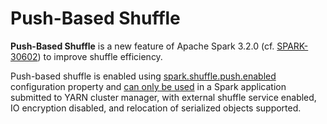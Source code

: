 # Push-Based Shuffle

**Push-Based Shuffle** is a new feature of Apache Spark 3.2.0 (cf. [SPARK-30602](https://issues.apache.org/jira/browse/SPARK-30602)) to improve shuffle efficiency.

Push-based shuffle is enabled using [spark.shuffle.push.enabled](configuration-properties.md#spark.shuffle.push.enabled) configuration property and [can only be used](Utils.md#isPushBasedShuffleEnabled) in a Spark application submitted to YARN cluster manager, with external shuffle service enabled, IO encryption disabled, and relocation of serialized objects supported.
